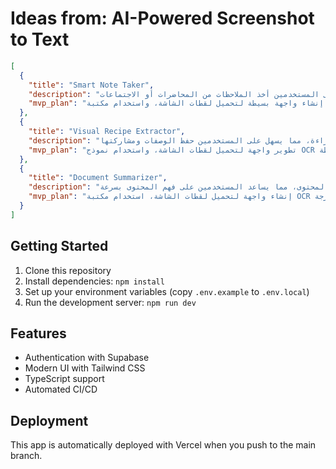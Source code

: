 # Ideas from: AI-Powered Screenshot to Text

```json
[
  {
    "title": "Smart Note Taker",
    "description": "أداة تستخدم الذكاء الاصطناعي لتحويل لقطات الشاشة إلى نصوص منظمة، مما يسهل على المستخدمين أخذ الملاحظات من المحاضرات أو الاجتماعات.",
    "mvp_plan": "إنشاء واجهة بسيطة لتحميل لقطات الشاشة، واستخدام مكتبة OCR لتحويل النصوص، ثم تنظيم النصوص في تنسيق قابل للتصدير (مثل PDF أو Markdown)."
  },
  {
    "title": "Visual Recipe Extractor",
    "description": "أداة لتحويل لقطات الشاشة من وصفات الطعام إلى نصوص قابلة للقراءة، مما يسهل على المستخدمين حفظ الوصفات ومشاركتها.",
    "mvp_plan": "تطوير واجهة لتحميل لقطات الشاشة، واستخدام نموذج OCR لاستخراج النصوص، ثم تقديم خيارات للمستخدمين لحفظ الوصفات في قاعدة بيانات بسيطة."
  },
  {
    "title": "Document Summarizer",
    "description": "أداة تستخدم الذكاء الاصطناعي لاستخراج النصوص من لقطات الشاشة ثم تلخيص المحتوى، مما يساعد المستخدمين على فهم المحتوى بسرعة.",
    "mvp_plan": "إنشاء واجهة لتحميل لقطات الشاشة، استخدام مكتبة OCR لاستخراج النصوص، ثم تطبيق خوارزمية تلخيص بسيطة على النصوص المستخرجة."
  }
]
```

## Getting Started

1. Clone this repository
2. Install dependencies: `npm install`
3. Set up your environment variables (copy `.env.example` to `.env.local`)
4. Run the development server: `npm run dev`

## Features

- Authentication with Supabase
- Modern UI with Tailwind CSS
- TypeScript support
- Automated CI/CD

## Deployment

This app is automatically deployed with Vercel when you push to the main branch.